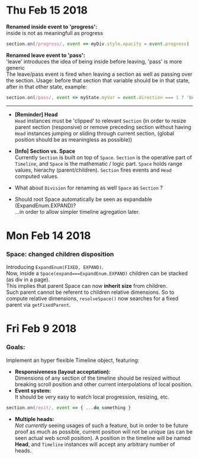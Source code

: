 

# Thu Feb 15 2018

**Renamed inside event to 'progress':**  
inside is not as meaningfull as progress
```javascript
section.on(/progress/, event => myDiv.style.opacity = event.progress)
```

**Renamed leave event to 'pass':**  
'leave' introduces the idea of being inside before leaving, 'pass' is more generic  
The leave/pass event is fired when leaving a section as well as passing over the section. Usage: before that section that variable should be in that state, after in that other state, example:
```javascript
section.on(/pass/, event => myState.myVar = event.direction === 1 ? 'beyond' : 'below') 
```

---

- **[Reminder] Head**  
`Head` instances must be 'clipped' to relevant `Section` (in order to resize parent section (responsive) or remove preceding section without having `Head` instances jumping or sliding through current section, (global position should be as meaningless as possible))

- **[Info] Section vs. Space**  
Currently `Section` is built on top of `Space`. `Section` is the operative part of `Timeline`, and `Space` is the mathematic / logic part. `Space` holds range values, hierachy (parent/children). `Section` fires events and `Head` computed values.

- What about `Division` for renaming as well `Space` as `Section` ?

- Should root Space automatically be seen as expandable (ExpandEnum.EXPAND)?  
...in order to allow simpler timeline agregation later.


# Mon Feb 14 2018

### Space: changed children disposition  
Introducing `ExpandEnum(FIXED, EXPAND)`.  
Now, inside a `Space(expand===ExpandEnum.EXPAND)` children can be stacked (as div in a page).  
This implies that parent Space can now **inherit size** from children.  
Such parent cannot be referent to children relative dimensions. So to compute relative dimensions, `resolveSpace()` now searches for a fixed parent via `getFixedParent`.


# Fri Feb 9 2018

### Goals:

Implement an hyper flexible Timeline object, featuring:
- **Responsiveness (layout acceptation):**  
Dimensions of any section of the timeline should be resized without breaking scroll position and other current interpolations of local position.
- **Event system:**  
It should be very easy to watch local progression, resizing, etc.
```javascript
section.on(/exit/, event => { ...do something }
```
- **Multiple heads:**  <br/>
*Not currently* seeing usages of such a feature, but in order to be future proof as much as possible, current position will not be unique (as can be seen actual web scroll position). A position in the timeline will be named **Head**, and `Timeline` instances will accept any arbitrary number of heads. 


